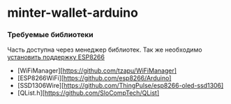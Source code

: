 # minter-wallet-arduino

### Требуемые библиотеки
Часть доступна через менеджер библиотек. Так же необходимо [установить поддержку ESP8266](https://github.com/esp8266/Arduino "установить поддержку ESP8266")
* [WiFiManager][https://github.com/tzapu/WiFiManager]
* [ESP8266WiFi][https://github.com/esp8266/Arduino]
* [SSD1306Wire][https://github.com/ThingPulse/esp8266-oled-ssd1306]
* [QList.h][https://github.com/SloCompTech/QList]
